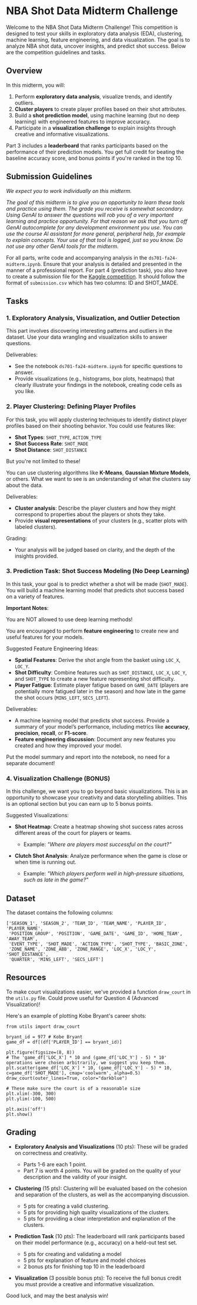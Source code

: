# NBA Shot Data Midterm Challenge

Welcome to the NBA Shot Data Midterm Challenge! This competition is designed to test your skills in exploratory data analysis (EDA), clustering, machine learning, feature engineering, and data visualization. The goal is to analyze NBA shot data, uncover insights, and predict shot success. Below are the competition guidelines and tasks.

## Overview

In this midterm, you will:

1. Perform **exploratory data analysis**, visualize trends, and identify outliers.
2. **Cluster players** to create player profiles based on their shot attributes.
3. Build a **shot prediction model**, using machine learning (but no deep learning) with engineered features to improve accuracy.
4. Participate in a **visualization challenge** to explain insights through creative and informative visualizations.

Part 3 includes a **leaderboard** that ranks participants based on the performance of their prediction models. You get full credit for beating the baseline accuracy score, and bonus points if you're ranked in the top 10.

## Submission Guidelines

*We expect you to work individually on this midterm.*

*The goal of this midterm is to give you an opportunity to learn these tools and practice using them. The grade you receive is somewhat secondary. Using GenAI to answer the questions will rob you of a very important learning and practice opportunity. For that reason we ask that you turn off GenAI autocomplete for any development environment you use.  You can use the course AI assistant for more general, peripheral help, for example to explain concepts. Your use of that tool is logged, just so you know. Do not use any other GenAI tools for the midterm.* 

For all parts, write code and accompanying analysis in the `ds701-fa24-midterm.ipynb`. Ensure that your analysis is detailed and presented in the manner of a professional report. For part 4 (prediction task), you also have to create a submission file for the [Kaggle competition](https://www.kaggle.com/t/6b1722486c10455f967352fbf62682b2). It should follow the format of `submission.csv` which has two columns: ID and SHOT_MADE.

## Tasks

### 1. Exploratory Analysis, Visualization, and Outlier Detection

This part involves discovering interesting patterns and outliers in the dataset. Use your data wrangling and visualization skills to answer questions.

Deliverables:

- See the notebook `ds701-fa24-midterm.ipynb` for specific questions to answer.
- Provide visualizations (e.g., histograms, box plots, heatmaps) that clearly illustrate your findings in the notebook, creating code cells as you like.

### 2. Player Clustering: Defining Player Profiles

For this task, you will apply clustering techniques to identify distinct player profiles based on their shooting behavior. You could use features like:

- **Shot Types**: `SHOT_TYPE`, `ACTION_TYPE`
- **Shot Success Rate**: `SHOT_MADE`
- **Shot Distance**: `SHOT_DISTANCE`

But you're not limited to these!

You can use clustering algorithms like **K-Means**, **Gaussian Mixture Models**, or others. What we want to see is an understanding of what the clusters say about the data.

Deliverables:

- **Cluster analysis**: Describe the player clusters and how they might correspond to properties about the players or shots they take.
- Provide **visual representations** of your clusters (e.g., scatter plots with labeled clusters).

Grading:

- Your analysis will be judged based on clarity, and the depth of the insights provided.

### 3. Prediction Task: Shot Success Modeling (No Deep Learning)

In this task, your goal is to predict whether a shot will be made (`SHOT_MADE`). You will build a machine learning model that predicts shot success based on a variety of features.

**Important Notes**:

You are NOT allowed to use deep learning methods!

You are encouraged to perform **feature engineering** to create new and useful features for your models.

Suggested Feature Engineering Ideas:

- **Spatial Features**: Derive the shot angle from the basket using `LOC_X`, `LOC_Y`.
- **Shot Difficulty**: Combine features such as `SHOT_DISTANCE`, `LOC_X`, `LOC_Y`, and `SHOT_TYPE` to create a new feature representing shot difficulty.
- **Player Fatigue**: Estimate player fatigue based on `GAME_DATE` (players are potentially more fatigued later in the season) and how late in the game the shot occurs (`MINS_LEFT`, `SECS_LEFT`).

Deliverables:

- A machine learning model that predicts shot success. Provide a summary of your model’s performance, including metrics like **accuracy**, **precision**, **recall**, or **F1-score**.
- **Feature engineering discussion**: Document any new features you created and how they improved your model.

Put the model summary and report into the notebook, no need for a separate document!

### 4. Visualization Challenge (BONUS)

In this challenge, we want you to go beyond basic visualizations. This is an opportunity to showcase your creativity and data storytelling abilities. This is an optional section but you can earn up to 5 bonus points.

Suggested Visualizations:

- **Shot Heatmap**: Create a heatmap showing shot success rates across different areas of the court for players or teams.

  - Example: _"Where are players most successful on the court?"_

- **Clutch Shot Analysis**: Analyze performance when the game is close or when time is running out.

  - Example: _"Which players perform well in high-pressure situations, such as late in the game?"_

## Dataset

The dataset contains the following columns:

```{python}
['SEASON_1', 'SEASON_2', 'TEAM_ID', 'TEAM_NAME', 'PLAYER_ID', 'PLAYER_NAME',
 'POSITION_GROUP', 'POSITION', 'GAME_DATE', 'GAME_ID', 'HOME_TEAM', 'AWAY_TEAM',
 'EVENT_TYPE', 'SHOT_MADE', 'ACTION_TYPE', 'SHOT_TYPE', 'BASIC_ZONE',
 'ZONE_NAME', 'ZONE_ABB', 'ZONE_RANGE', 'LOC_X', 'LOC_Y', 'SHOT_DISTANCE',
 'QUARTER', 'MINS_LEFT', 'SECS_LEFT']
```

## Resources

To make court visualizations easier, we've provided a function `draw_court` in the `utils.py` file. Could prove useful for Question 4 (Advanced Visualization)!

Here's an example of plotting Kobe Bryant's career shots:

```{python}
from utils import draw_court

bryant_id = 977 # Kobe Bryant
game_df = df[(df['PLAYER_ID'] == bryant_id)]

plt.figure(figsize=(8, 8))
# The 'game_df['LOC_X'] * 10 and (game_df['LOC_Y'] - 5) * 10' operations were chosen arbitrarily, we suggest you keep them.
plt.scatter(game_df['LOC_X'] * 10, (game_df['LOC_Y'] - 5) * 10, c=game_df['SHOT_MADE'], cmap='coolwarm', alpha=0.5)
draw_court(outer_lines=True, color="darkblue")

# These make sure the court is of a reasonable size
plt.xlim(-300, 300)
plt.ylim(-100, 500)

plt.axis('off')
plt.show()
```

## Grading

- **Exploratory Analysis and Visualizations** (10 pts): These will be graded on correctness and creativity.
  - Parts 1-6 are each 1 point.
  - Part 7 is worth 4 points. You will be graded on the quality of your description and the validity of your insight.
- **Clustering** (15 pts): Clustering will be evaluated based on the cohesion and separation of the clusters, as well as the accompanying discussion.
  - 5 pts for creating a valid clustering.
  - 5 pts for providing high quality visualizations of the clusters.
  - 5 pts for providing a clear interpretation and explanation of the clusters.
- **Prediction Task** (10 pts): The leaderboard will rank participants based on their model performance (e.g., accuracy) on a held-out test set.

  - 5 pts for creating and validating a model
  - 5 pts for explanation of feature and model choices
  - 2 bonus pts for finishing top 10 in the leaderboard

- **Visualization** (3 possible bonus pts): To receive the full bonus credit you must provide a creative and informative visualization.

Good luck, and may the best analysis win!
